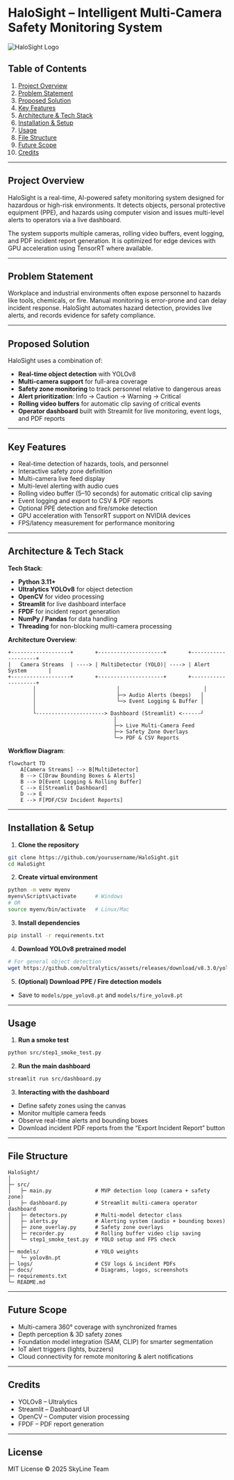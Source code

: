 # HaloSight – Intelligent Multi-Camera Safety Monitoring System

![HaloSight Logo](docs/logo.png)

## **Table of Contents**

1. [Project Overview](#project-overview)
2. [Problem Statement](#problem-statement)
3. [Proposed Solution](#proposed-solution)
4. [Key Features](#key-features)
5. [Architecture & Tech Stack](#architecture--tech-stack)
6. [Installation & Setup](#installation--setup)
7. [Usage](#usage)
8. [File Structure](#file-structure)
9. [Future Scope](#future-scope)
10. [Credits](#credits)

---

## **Project Overview**

HaloSight is a real-time, AI-powered safety monitoring system designed for hazardous or high-risk environments. It detects objects, personal protective equipment (PPE), and hazards using computer vision and issues multi-level alerts to operators via a live dashboard.

The system supports multiple cameras, rolling video buffers, event logging, and PDF incident report generation. It is optimized for edge devices with GPU acceleration using TensorRT where available.

---

## **Problem Statement**

Workplace and industrial environments often expose personnel to hazards like tools, chemicals, or fire. Manual monitoring is error-prone and can delay incident response. HaloSight automates hazard detection, provides live alerts, and records evidence for safety compliance.

---

## **Proposed Solution**

HaloSight uses a combination of:

* **Real-time object detection** with YOLOv8
* **Multi-camera support** for full-area coverage
* **Safety zone monitoring** to track personnel relative to dangerous areas
* **Alert prioritization**: Info → Caution → Warning → Critical
* **Rolling video buffers** for automatic clip saving of critical events
* **Operator dashboard** built with Streamlit for live monitoring, event logs, and PDF reports

---

## **Key Features**

* Real-time detection of hazards, tools, and personnel
* Interactive safety zone definition
* Multi-camera live feed display
* Multi-level alerting with audio cues
* Rolling video buffer (5–10 seconds) for automatic critical clip saving
* Event logging and export to CSV & PDF reports
* Optional PPE detection and fire/smoke detection
* GPU acceleration with TensorRT support on NVIDIA devices
* FPS/latency measurement for performance monitoring

---

## **Architecture & Tech Stack**

**Tech Stack**:

* **Python 3.11+**
* **Ultralytics YOLOv8** for object detection
* **OpenCV** for video processing
* **Streamlit** for live dashboard interface
* **FPDF** for incident report generation
* **NumPy / Pandas** for data handling
* **Threading** for non-blocking multi-camera processing

**Architecture Overview**:

```
+-------------------+       +---------------------+       +--------------------+
|   Camera Streams  | ----> | MultiDetector (YOLO)| ----> | Alert System       |
+-------------------+       +---------------------+       +--------------------+
        │                          │                           │
        │                          ├─> Audio Alerts (beeps)   │
        │                          └─> Event Logging & Buffer │
        │                                                     
        └----------------------> Dashboard (Streamlit) <------┘
                                  │
                                  ├─> Live Multi-Camera Feed
                                  ├─> Safety Zone Overlays
                                  └─> PDF & CSV Reports
```

**Workflow Diagram**:

```mermaid
flowchart TD
    A[Camera Streams] --> B[MultiDetector]
    B --> C[Draw Bounding Boxes & Alerts]
    B --> D[Event Logging & Rolling Buffer]
    C --> E[Streamlit Dashboard]
    D --> E
    E --> F[PDF/CSV Incident Reports]
```

---

## **Installation & Setup**

1. **Clone the repository**

```bash
git clone https://github.com/yourusername/HaloSight.git
cd HaloSight
```

2. **Create virtual environment**

```bash
python -m venv myenv
myenv\Scripts\activate      # Windows
# OR
source myenv/bin/activate   # Linux/Mac
```

3. **Install dependencies**

```bash
pip install -r requirements.txt
```

4. **Download YOLOv8 pretrained model**

```bash
# For general object detection
wget https://github.com/ultralytics/assets/releases/download/v8.3.0/yolov8n.pt -P models/
```

5. **(Optional) Download PPE / Fire detection models**

* Save to `models/ppe_yolov8.pt` and `models/fire_yolov8.pt`

---

## **Usage**

1. **Run a smoke test**

```bash
python src/step1_smoke_test.py
```

2. **Run the main dashboard**

```bash
streamlit run src/dashboard.py
```

3. **Interacting with the dashboard**

* Define safety zones using the canvas
* Monitor multiple camera feeds
* Observe real-time alerts and bounding boxes
* Download incident PDF reports from the “Export Incident Report” button

---

## **File Structure**

```
HaloSight/
│
├─ src/
│   ├─ main.py              # MVP detection loop (camera + safety zone)
│   ├─ dashboard.py         # Streamlit multi-camera operator dashboard
│   ├─ detectors.py         # Multi-model detector class
│   ├─ alerts.py            # Alerting system (audio + bounding boxes)
│   ├─ zone_overlay.py      # Safety zone overlays
│   ├─ recorder.py          # Rolling buffer video clip saving
│   └─ step1_smoke_test.py  # YOLO setup and FPS check
│
├─ models/                  # YOLO weights
│   └─ yolov8n.pt
├─ logs/                    # CSV logs & incident PDFs
├─ docs/                    # Diagrams, logos, screenshots
├─ requirements.txt
└─ README.md
```

---

## **Future Scope**

* Multi-camera 360° coverage with synchronized frames
* Depth perception & 3D safety zones
* Foundation model integration (SAM, CLIP) for smarter segmentation
* IoT alert triggers (lights, buzzers)
* Cloud connectivity for remote monitoring & alert notifications

---

## **Credits**

* YOLOv8 – Ultralytics
* Streamlit – Dashboard UI
* OpenCV – Computer vision processing
* FPDF – PDF report generation

---

## **License**

MIT License © 2025 SkyLine Team
